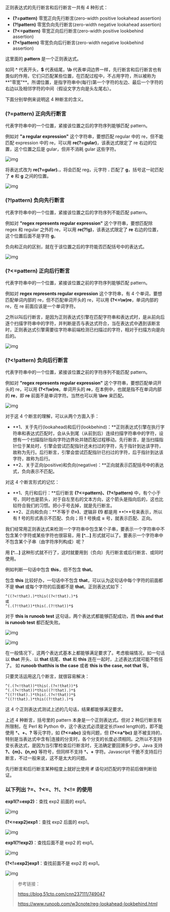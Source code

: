 正则表达式的先行断言和后行断言一共有 4 种形式：

* **(?=pattern)** 零宽正向先行断言(zero-width positive lookahead assertion)
* **(?!pattern)** 零宽负向先行断言(zero-width negative lookahead assertion)
* **(?<=pattern)** 零宽正向后行断言(zero-width positive lookbehind assertion)
* **(?<!pattern)** 零宽负向后行断言(zero-width negative lookbehind assertion)

这里面的 **pattern** 是一个正则表达式。

如同 **^** 代表开头，**$** 代表结尾，**\b** 代表单词边界一样，先行断言和后行断言也有类似的作用，它们只匹配某些位置，在匹配过程中，不占用字符，所以被称为**"零宽"**。所谓位置，是指字符串中(每行)第一个字符的左边、最后一个字符的右边以及相邻字符的中间（假设文字方向是头左尾右）。

下面分别举例来说明这 4 种断言的含义。

### (?=pattern) 正向先行断言

代表字符串中的一个位置，紧接该位置之后的字符序列能够匹配 pattern。

例如对 **"a regular expression"** 这个字符串，要想匹配 regular 中的 re，但不能匹配 expression 中的 re，可以用 **re(?=gular)**，该表达式限定了 re 右边的位置，这个位置之后是 gular，但并不消耗 gular 这些字符。



![img](https://www.runoob.com/wp-content/uploads/2020/09/B7F44A41-BC1A-4088-8ED4-7CB0F3984991.jpg)



将表达式改为 **re(?=gular).**，将会匹配 reg，元字符 **.** 匹配了 **g**，括号这一砣匹配了 **e** 和 **g** 之间的位置。





![img](https://www.runoob.com/wp-content/uploads/2020/09/BD357AC2-7BFC-4FDE-A1B2-2FCE1B17E641.jpg)

### (?!pattern) 负向先行断言

代表字符串中的一个位置，紧接该位置之后的字符序列不能匹配 pattern。

例如对 **"regex represents regular expression"** 这个字符串，要想匹配除 regex 和 regular 之外的 re，可以用 **re(?!g)**，该表达式限定了 **re** 右边的位置，这个位置后面不是字符 **g**。

负向和正向的区别，就在于该位置之后的字符能否匹配括号中的表达式。

![img](https://www.runoob.com/wp-content/uploads/2020/09/92C72B08-2122-408E-97A2-6274417A3C16.jpg)

### (?<=pattern) 正向后行断言

代表字符串中的一个位置，紧接该位置之前的字符序列能够匹配 pattern。

例如对 **regex represents regular expression** 这个字符串，有 4 个单词，要想匹配单词内部的 re，但不匹配单词开头的 re，可以用 **(?<=\w)re**，单词内部的 re，在 re 前面应该是一个单词字符。

之所以叫后行断言，是因为正则表达式引擎在匹配字符串和表达式时，是从前向后逐个扫描字符串中的字符，并判断是否与表达式符合，当在表达式中遇到该断言时，正则表达式引擎需要往字符串前端检测已扫描过的字符，相对于扫描方向是向后的。

![img](https://www.runoob.com/wp-content/uploads/2020/09/94F6A0A8-CB0F-4EE6-A537-0FA309EF64AE.jpg)

### (?<!pattern) 负向后行断言

代表字符串中的一个位置，紧接该位置之前的字符序列不能匹配 pattern。

例如对 **"regex represents regular expression"** 这个字符串，要想匹配单词开头的 re，可以用 **(?<!\w)re**。单词开头的 **re**，在本例中，也就是指不在单词内部的 **re**，即 **re** 前面不是单词字符。当然也可以用 **\bre** 来匹配。

![img](https://www.runoob.com/wp-content/uploads/2020/09/5226CEE8-0B90-4E89-9EE2-DFD7E45DA6B2.jpg)

对于这 4 个断言的理解，可以从两个方面入手：

* **1、关于先行(lookahead)和后行(lookbehind)：**正则表达式引擎在执行字符串和表达式匹配时，会从头到尾（从前到后）连续扫描字符串中的字符，设想有一个扫描指针指向字符边界处并随匹配过程移动。先行断言，是当扫描指针位于某处时，引擎会尝试匹配指针还未扫过的字符，先于指针到达该字符，故称为先行。后行断言，引擎会尝试匹配指针已扫过的字符，后于指针到达该字符，故称为后行。
* **2、关于正向(positive)和负向(negative)：**正向就表示匹配括号中的表达式，负向表示不匹配。

对这 4 个断言形式的记忆：

* **1、先行和后行：**后行断言 **(?<=pattern)、(?<!pattern)** 中，有个小于号，同时也是箭头，对于自左至右的文本方向，这个箭头是指向后的，这也比较符合我们的习惯。把小于号去掉，就是先行断言。
* **2、正向和负向：**不等于 **(!=)**、逻辑非 **(!)** 都是用 **!**号来表示，所以有 **!** 号的形式表示不匹配、负向；将 **!** 号换成 **=** 号，就表示匹配、正向。

我们经常用正则表达式来检测一个字符串中包含某个子串，要表示一个字符串中不包含某个字符或某些字符也很容易，用 **[^...]** 形式就可以了。要表示一个字符串中不包含某个子串（由字符序列构成）呢？

用 **[^...]** 这种形式就不行了，这时就要用到（负向）先行断言或后行断言、或同时使用。

例如判断一句话中包含 **this**，但不包含 **that**。

包含 **this** 比较好办，一句话中不包含 **that**，可以认为这句话中每个字符的前面都不是 **that** 或每个字符的后面都不是 **that**。正则表达式如下：

```
^((?<!that).)*this((?<!that).)*$
或 
^(.(?!that))*this(.(?!that))*$
```

对于 **this is runoob test** 这句话，两个表达式都能够匹配成功，而 **this and that is runoob test** 都匹配失败。

![img](https://www.runoob.com/wp-content/uploads/2020/09/0F108023-F4EF-409A-A63C-18334D4A0F3B.jpg)

![img](https://www.runoob.com/wp-content/uploads/2020/09/DA61F6F1-4247-4E52-9EB8-198E3A90393D.jpg)

在一般情况下，这两个表达式基本上都能够满足要求了。考虑极端情况，如一句话以 **that** 开头、以 **that** 结尾、**that** 和 **this** 连在一起时，上述表达式就可能不胜任了。 如 **runoob thatthis is the case** 或者 **this is the case, not that** 等。

只要灵活运用这几个断言，就很容易解决：

```
^(.(?<!that))*this(.(?<!that))*$
^(.(?<!that))*this((?!that).)*$
^((?!that).)*this(.(?<!that))*$
^((?!that).)*this((?!that).)*$
```

这 4 个正则表达式测试上述的几句话，结果都能够满足要求。

上述 4 种断言，括号里的 pattern 本身是一个正则表达式。但对 2 种后行断言有所限制，在 Perl 和 Python 中，这个表达式必须是定长(fixed length)的，即不能使用 ***、+、?** 等元字符，如 **(?<=abc)** 没有问题，但 **(?<=a\*bc)** 是不被支持的，特别是当表达式中含有|连接的分支时，各个分支的长度必须相同。之所以不支持变长表达式，是因为当引擎检查后行断言时，无法确定要回溯多少步。Java 支持 **?、{m}、{n,m}** 等符号，但同样不支持 ***、+** 字符。Javascript 干脆不支持后行断言，不过一般来说，这不是太大的问题。

先行断言和后行断言某种程度上就好比使用 **if** 语句对匹配的字符前后做判断验证。

### 以下列出 ?=、?<=、?!、?<!= 的使用

**exp1(?=exp2)**：查找 exp2 前面的 exp1。

![img](https://www.runoob.com/wp-content/uploads/2014/03/reg-111.jpg)

**(?<=exp2)exp1**：查找 exp2 后面的 exp1。

![img](https://www.runoob.com/wp-content/uploads/2014/03/reg-222.jpg)

**exp1(?!exp2)**：查找后面不是 exp2 的 exp1。

![img](https://www.runoob.com/wp-content/uploads/2014/03/reg-333.jpg)

**(?<!=exp2)exp1**：查找前面不是 exp2 的 exp1。

![img](https://www.runoob.com/wp-content/uploads/2014/03/reg-444.jpg)

> 参考链接：
>
> https://blog.51cto.com/cnn237111/749047
>
> https://www.runoob.com/w3cnote/reg-lookahead-lookbehind.html